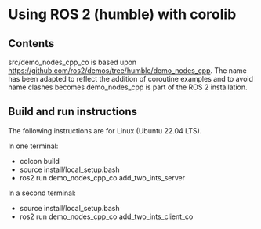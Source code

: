 # Using ROS 2 (humble) with corolib

## Contents 

src/demo_nodes_cpp_co is based upon https://github.com/ros2/demos/tree/humble/demo_nodes_cpp.
The name has been adapted to reflect the addition of coroutine examples and to avoid name clashes becomes demo_nodes_cpp is part of the ROS 2 installation.

## Build and run instructions

The following instructions are for Linux (Ubuntu 22.04 LTS).

In one terminal:

* colcon build
* source install/local_setup.bash
* ros2 run demo_nodes_cpp_co add_two_ints_server

In a second terminal:

* source install/local_setup.bash
* ros2 run demo_nodes_cpp_co add_two_ints_client_co
